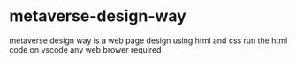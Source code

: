 # metaverse-design-way
metaverse design way is a web page design using html and css
run the html code on vscode 
any web brower required

